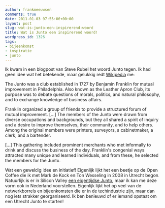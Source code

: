 ```yaml
---
author: frankmeeuwsen
comments: true
date: 2011-01-03 07:55:06+00:00
layout: post
slug: wat-is-junto-een-inspirerend-woord
title: Wat is Junto een inspirerend woord!
wordpress_id: 1326
tags:
- bijeenkomst
- inspiratie
- junto
---
```


Ik kwam in een blogpost van Steve Rubel het woord Junto tegen. Ik had geen idee wat het betekende, maar gelukkig redt [Wikipedia](http://en.wikipedia.org/wiki/Junto_(club)#) me:


The Junto was a club established in 1727 by Benjamin Franklin for mutual improvement in Philadelphia. Also known as the Leather Apron Club, its purpose was to debate questions of morals, politics, and natural philosophy, and to exchange knowledge of business affairs.




Franklin organized a group of friends to provide a structured forum of mutual improvement. [...] The members of the Junto were drawn from diverse occupations and backgrounds, but they all shared a spirit of inquiry and a desire to improve themselves, their community, and to help others. Among the original members were printers, surveyors, a cabinetmaker, a clerk, and a bartender.




[...] This gathering included prominent merchants who met informally to drink and discuss the business of the day. Franklin's congenial ways attracted many unique and learned individuals, and from these, he selected the members for the Junto.


Wat een geweldig idee en initiatief! Eigenlijk lijkt het een beetje op de Open Coffee die ik met Mark de Kock en Ton Wesseling in 2008 in Utrecht begon. Natuurlijk is er in Silicon Valley [een eigentijdse Junto](http://svjunto.wikispaces.com/), maar ik kan me deze vorm ook in Nederland voorstellen. Eigenlijk lijkt het op veel van de netwerkborrels en bijeenkomsten die er in de techindustrie zijn, maar dan nog iets strakker georganiseerd. Ik ben benieuwd of er iemand opstaat om een Utrecht Junto te starten!
